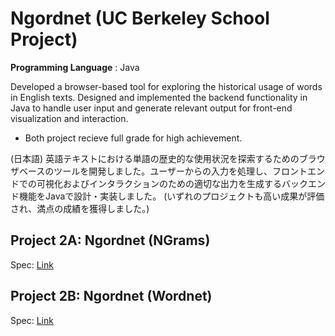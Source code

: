 # Ngordnet (UC Berkeley School Project)
**Programming Language** : Java

Developed a browser-based tool for exploring the historical usage of words in English texts. Designed and implemented the backend functionality in Java to handle user input and generate relevant output for front-end visualization and interaction.


- Both project recieve full grade for high achievement.

(日本語)
英語テキストにおける単語の歴史的な使用状況を探索するためのブラウザベースのツールを開発しました。ユーザーからの入力を処理し、フロントエンドでの可視化およびインタラクションのための適切な出力を生成するバックエンド機能をJavaで設計・実装しました。
(いずれのプロジェクトも高い成果が評価され、満点の成績を獲得しました。)


## Project 2A: Ngordnet (NGrams)
Spec: [Link](https://fa24.datastructur.es/projects/proj2a/)
## Project 2B: Ngordnet (Wordnet)
Spec: [Link](https://fa24.datastructur.es/projects/proj2b/)
